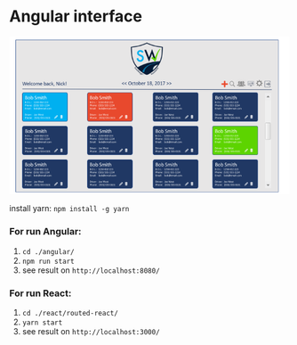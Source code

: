# Angular interface
  
![demo img](web-dashboard.png)

install yarn: `npm install -g yarn`

### For run Angular:
1. `cd ./angular/`
2. `npm run start`
3. see result on `http://localhost:8080/`

### For run React:
1. `cd ./react/routed-react/`
2. `yarn start`
3. see result on `http://localhost:3000/`